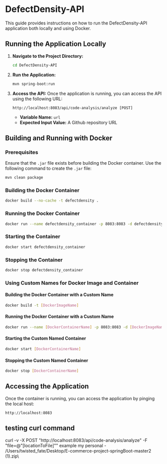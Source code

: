 # DefectDensity-API

This guide provides instructions on how to run the DefectDensity-API application both locally and using Docker.

## Running the Application Locally

1. **Navigate to the Project Directory:**
   ```bash
   cd DefectDensity-API
   ```

2. **Run the Application:**
   ```bash
   mvn spring-boot:run
   ```

3. **Access the API:**
   Once the application is running, you can access the API using the following URL:
   ```
   http://localhost:8083/api/code-analysis/analyze [POST]
   ```
   - **Variable Name:** `url`
   - **Expected Input Value:** A Github repository URL

## Building and Running with Docker

### Prerequisites
Ensure that the `.jar` file exists before building the Docker container. Use the following command to create the `.jar` file:
```bash
mvn clean package
```

### Building the Docker Container
```bash
docker build --no-cache -t defectdensity .
```

### Running the Docker Container
```bash
docker run --name defectdensity_container -p 8083:8083 -d defectdensity
```

### Starting the Container
```bash
docker start defectdensity_container
```

### Stopping the Container
```bash
docker stop defectdensity_container
```

### Using Custom Names for Docker Image and Container

#### Building the Docker Container with a Custom Name
```bash
docker build -t [DockerImageName]
```

#### Running the Docker Container with a Custom Name
```bash
docker run --name [DockerContainerName] -p 8083:8083 -d [DockerImageName]
```

#### Starting the Custom Named Container
```bash
docker start [DockerContainerName]
```

#### Stopping the Custom Named Container
```bash
docker stop [DockerContainerName]
```

## Accessing the Application
Once the container is running, you can access the application by pinging the local host:
```
http://localhost:8083
```

## testing curl command 
curl -v -X POST "http://localhost:8083/api/code-analysis/analyze" -F "file=@\"[locationToFile]""
example my personal - /Users/twisted_fate/Desktop/E-commerce-project-springBoot-master2 (1).zip\
